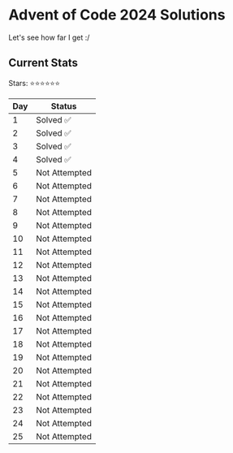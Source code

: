 # Advent of Code 2024 Solutions

Let's see how far I get :/

## Current Stats

Stars: ⭐⭐⭐⭐⭐⭐

| Day | Status          |
|-----|-----------------|
| 1   | Solved ✅       |
| 2   | Solved ✅       |
| 3   | Solved ✅       |
| 4   | Solved ✅       |
| 5   | Not Attempted   |
| 6   | Not Attempted   |
| 7   | Not Attempted   |
| 8   | Not Attempted   |
| 9   | Not Attempted   |
| 10  | Not Attempted   |
| 11  | Not Attempted   |
| 12  | Not Attempted   |
| 13  | Not Attempted   |
| 14  | Not Attempted   |
| 15  | Not Attempted   |
| 16  | Not Attempted   |
| 17  | Not Attempted   |
| 18  | Not Attempted   |
| 19  | Not Attempted   |
| 20  | Not Attempted   |
| 21  | Not Attempted   |
| 22  | Not Attempted   |
| 23  | Not Attempted   |
| 24  | Not Attempted   |
| 25  | Not Attempted   |
